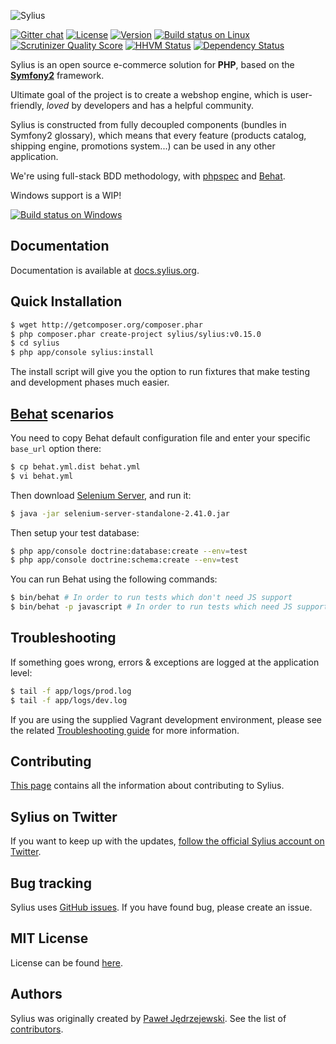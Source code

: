 ![Sylius](https://dl.dropboxusercontent.com/u/46579820/sylius-logo.jpg)

[![Gitter chat](https://badges.gitter.im/Sylius/Sylius.png)](https://gitter.im/Sylius/Sylius)
[![License](https://img.shields.io/packagist/l/Sylius/Sylius.svg)](https://packagist.org/packages/sylius/sylius)
[![Version](https://img.shields.io/packagist/v/Sylius/Sylius.svg)](https://packagist.org/packages/sylius/sylius)
[![Build status on Linux](https://img.shields.io/travis/Sylius/Sylius/master.svg)](http://travis-ci.org/Sylius/Sylius)
[![Scrutinizer Quality Score](https://img.shields.io/scrutinizer/g/Sylius/Sylius.svg)](https://scrutinizer-ci.com/g/Sylius/Sylius/)
[![HHVM Status](https://img.shields.io/hhvm/Sylius/Sylius.svg)](http://hhvm.h4cc.de/package/sylius/sylius)
[![Dependency Status](https://www.versioneye.com/php/sylius:sylius/badge.svg)](https://www.versioneye.com/php/sylius:sylius)

Sylius is an open source e-commerce solution for **PHP**, based on the [**Symfony2**](http://symfony.com) framework.

Ultimate goal of the project is to create a webshop engine, which is user-friendly, *loved* by developers and has a helpful community.

Sylius is constructed from fully decoupled components (bundles in Symfony2 glossary), which means that every feature (products catalog, shipping engine, promotions system...) can be used in any other application. 

We're using full-stack BDD methodology, with [phpspec](http://phpspec.net) and [Behat](http://behat.org).

Windows support is a WIP! 

[![Build status on Windows](https://img.shields.io/appveyor/ci/pjedrzejewski/sylius.svg)](https://ci.appveyor.com/project/pjedrzejewski/sylius/branch/master)

Documentation
-------------

Documentation is available at [docs.sylius.org](http://docs.sylius.org).

Quick Installation
------------------

```bash
$ wget http://getcomposer.org/composer.phar
$ php composer.phar create-project sylius/sylius:v0.15.0
$ cd sylius
$ php app/console sylius:install
```

The install script will give you the option to run fixtures that make testing and development phases much easier.

[Behat](http://behat.org) scenarios
-----------------------------------

You need to copy Behat default configuration file and enter your specific ``base_url``
option there:

```bash
$ cp behat.yml.dist behat.yml
$ vi behat.yml
```

Then download [Selenium Server](http://seleniumhq.org/download/), and run it:

```bash
$ java -jar selenium-server-standalone-2.41.0.jar
```

Then setup your test database:

```bash
$ php app/console doctrine:database:create --env=test
$ php app/console doctrine:schema:create --env=test
```

You can run Behat using the following commands:

```bash
$ bin/behat # In order to run tests which don't need JS support
$ bin/behat -p javascript # In order to run tests which need JS support
```

Troubleshooting
---------------

If something goes wrong, errors & exceptions are logged at the application level:

```bash
$ tail -f app/logs/prod.log
$ tail -f app/logs/dev.log
```

If you are using the supplied Vagrant development environment, please see the related [Troubleshooting guide](vagrant/README.md#Troubleshooting) for more information.

Contributing
------------

[This page](http://docs.sylius.org/en/latest/contributing/index.html) contains all the information about contributing to Sylius.

Sylius on Twitter
-----------------

If you want to keep up with the updates, [follow the official Sylius account on Twitter](http://twitter.com/Sylius).

Bug tracking
------------

Sylius uses [GitHub issues](https://github.com/Sylius/Sylius/issues).
If you have found bug, please create an issue.

MIT License
-----------

License can be found [here](https://github.com/Sylius/Sylius/blob/master/LICENSE).

Authors
-------

Sylius was originally created by [Paweł Jędrzejewski](http://pjedrzejewski.com).
See the list of [contributors](https://github.com/Sylius/Sylius/contributors).
